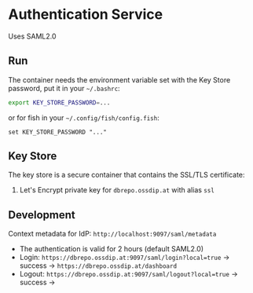 # Authentication Service

Uses SAML2.0

## Run

The container needs the environment variable set with the Key Store password, put it in your `~/.bashrc`:

```bash
export KEY_STORE_PASSWORD=...
```

or for fish in your `~/.config/fish/config.fish`:

```fish
set KEY_STORE_PASSWORD "..."
```

## Key Store

The key store is a secure container that contains the SSL/TLS certificate:

1. Let's Encrypt private key for `dbrepo.ossdip.at` with alias `ssl`

## Development

Context metadata for IdP: `http://localhost:9097/saml/metadata`

- The authentication is valid for 2 hours (default SAML2.0)
- Login: `https://dbrepo.ossdip.at:9097/saml/login?local=true` -> success -> `https://dbrepo.ossdip.at/dashboard`
- Logout: `https://dbrepo.ossdip.at:9097/saml/logout?local=true` -> success -> 